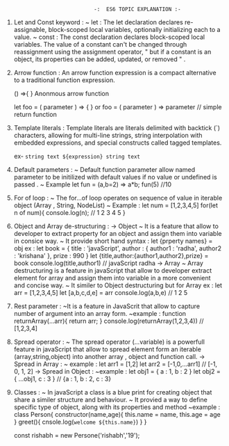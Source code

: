                                  -:  ES6 TOPIC EXPLANATION :-

1. Let and Const keyword :
~ let : The let declaration declares re-assignable, block-scoped local variables, optionally initializing each to a value.
~ const : The const declaration declares block-scoped local variables. The value of a constant can't be changed through reassignment using the assignment operator, " but if a constant is an object, its properties can be added, updated, or removed " .


2. Arrow function : An arrow function expression is a compact alternative to a traditional function expression.
   
   () =>{ }  Anonmous arrow function

   let foo = ( parameter ) => { }  or  foo = ( parameter ) => parameter // simple return function

3. Template literals : Template literals are literals delimited with backtick (`) characters, allowing for multi-line strings, string interpolation with embedded expressions, and special constructs called tagged templates.

   ex- `string text ${expression} string text`

4. Default parameters :
   ~ Default function parameter allow named parameter to be initilized with default values 
   if no value or undefined is passed .
   ~ Example 
   let fun = (a,b=2) => a*b;
   fun(5) //10
   
5. For of loop :
   ~ The for...of loop operates on sequence of value in iterable object (Array , String, NodeList)
   ~ Example :
   let num = [1,2,3,4,5]
   for(let n of num){
      console.log(n); // 1 2 3 4 5
   }


6. Object and Array de-structuring :
  -> Object
   ~ It is a feature that allow to developer to extract property for an object and assign them into 
   variable in consice way.
   ~ It provide short hand syntax : let {prperty names} = obj
   ex : 
   let book = {
      title : 'javaScript',
      author : {
         author1 : 'radha',
         author2 : 'krishana'
      },
      prize : 990
   }
   let {title,author:{author1,author2},prize} = book 
   console.log(title,author1) // javaScript radha
  -> Array
   ~ Array destructuring is a feature in javaScript that allow to developer extract element
   for array and assign them into variable in a more convenient and concise way.
   ~ It similer to Object destructuring but for Array
   ex :
   let arr = [1,2,3,4,5]
   let [a,b,c,d,e] = arr
   console.log(a,b,e) // 1 2 5


7. Rest parameter :
   ~It is a feature in JavaScrit that allow to capture number of argument into an array form.
   ~example :
   function returnArray(...arr){
      return arr;
   }
   console.log(returnArray(1,2,3,4)) // [1,2,3,4]


8. Spread operator :
   ~ The spread operator (...variable) is a powerfull feature in javaScript that allow to spread element
   form an iterable (array,string,object) into another array , object and function call.
 -> Spread in Array :
 ~ example :
 let arr1 = [1,2]
 let arr2 = [-1,0,...arr1] // [-1, 0, 1, 2]
 -> Spread in Object :
 ~example :
 let obj1 = {
   a : 1,
   b : 2
 }
 let obj2 = {
   ...obj1,
   c : 3
 } // {a : 1, b : 2, c : 3}


9. Classes :
   ~ In javaScript a class is a blue print for creating object that share a similer structure
   and behaviour. 
   ~ It provied a way to define specific type of object, along with its properties and method
   ~example :
   class Person{
      constructor(name,age){
         this.name = name,
         this.age = age
      }
      greet(){
         cnsole.log(`welcome ${this.name}`)
      }
   }
   
   const rishabh = new Persone('rishabh','19');

